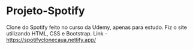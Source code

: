 # Projeto-Spotify
Clone do Spotify feito no curso da Udemy, apenas para estudo.
Fiz o site utilizando HTML, CSS e Bootstrap.
Link - https://spotifyclonecaua.netlify.app/
